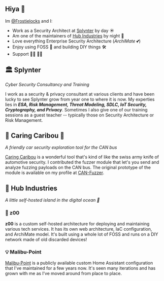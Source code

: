 ## Hiya 👋
Im [@Frostielocks](https://github.com/Frostielocks) and I:
* Work as a Security Architect at [Splynter](splynter.be) by day ☀️
* Am one of the maintainers of [Hub Industries](https://github.com/Hub-Industries) by night 🌙
* Love everything Enterprise Security Architecture (_ArchiMate_ 💕)
* Enjoy using FOSS 🐧 and building DIY things 🛠️ 
* Support 🏳️‍🌈 🏳️‍⚧️

## 🏛️ Splynter
_Cyber Security Consultancy and Training_

I work as a security & privacy consultant at various clients and have been lucky to see Splynter grow from year one to where it is now.
My experties lies in _**ESA, Risk Management, Threat Modeling, SDLC, IoT Security, Cryptography, and Privacy**_.
Sometimes I also give one of our training sessions as a guest teacher -- typically those on Security Architecture or Risk Management.

## 🫎 Caring Caribou 🚗
_A friendly car security exploration tool for the CAN bus_

[Caring Caribou](https://github.com/CaringCaribou/caringcaribou) is a wonderful tool that's kind of like the swiss army knife of automotive security.
I contributed the fuzzer module that let's you send and analyze fuzzing payloads on the CAN bus.
The original prototype of the module is available on my profile at [CAN-Fuzzer](https://github.com/Frostielocks/CAN-Fuzzer).

## 🚀 Hub Industries
_A little self-hosted island in the digital ocean 🌊_

### 🐯 z00
**z00** is a custom self-hosted architecture for deploying and maintaining various tech services. It has its own web architecture, IaC configuration, and ArchiMate model. It's built using a whole lot of FOSS and runs on a DIY network made of old discarded devices!

### 💡 Malibu-Point
[Malibu-Point](https://github.com/Hub-Industries/Malibu-Point-HA) is a publicly available custom Home Assistant configuration that I've maintained for a few years now. It's seen many iterations and has grown with me as I've moved around from place to place.
